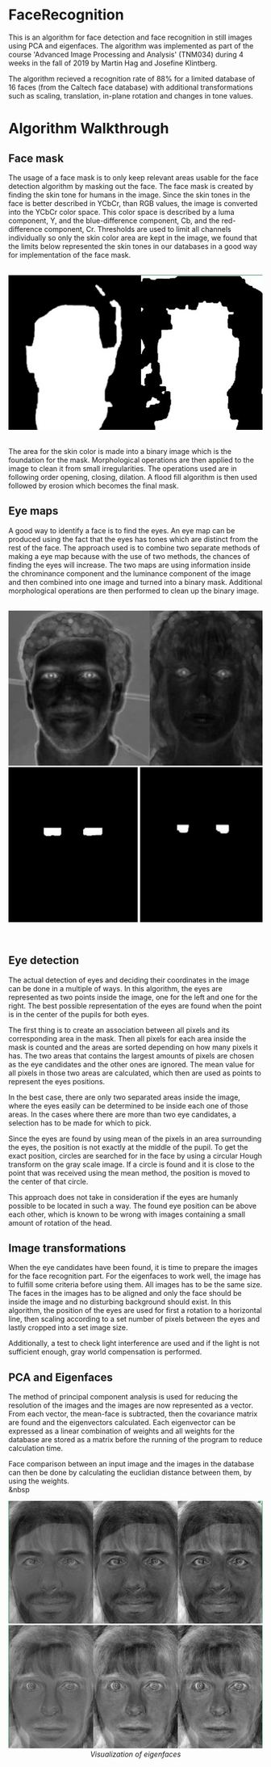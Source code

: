 # FaceRecognition
This is an algorithm for face detection and face recognition in still images using PCA and eigenfaces. The algorithm was implemented as part of the course 'Advanced Image Processing and Analysis' (TNM034) during 4 weeks in the fall of 2019 by Martin Hag and Josefine Klintberg. 

The algorithm recieved a recognition rate of 88% for a limited database of 16 faces (from the Caltech face database) with additional transformations such as scaling, translation, in-plane rotation and changes in tone values.  

<h1>Algorithm Walkthrough</h1>

<h2>Face mask</h2>
The usage of a face mask is to only keep relevant areas usable for the face detection algorithm by masking out the face. The face mask is created by finding the skin tone for humans in the image. Since the skin tones in the face is better described in YCbCr, than RGB values, the image is converted into the YCbCr color space. This color space is described by a luma component, Y, and the blue-difference component, Cb, and the red-difference component, Cr. Thresholds are used to limit all channels individually so only the skin color area are kept in the image, we found that the limits below represented the skin tones in our databases in a good way for implementation of the face mask. 
<br/> &nbsp
<p align="center"><img src="./img/facemaskes.jpg"/></p>
<br/>
The area for the skin color is made into a binary image which is the foundation for the mask. Morphological operations are then applied to the image to clean it from small irregularities. The operations used are in following order opening, closing, dilation. A flood fill algorithm is then used followed by erosion which becomes the final mask.

<h2>Eye maps</h2>
A good way to identify a face is to find the eyes. An eye map can be produced using the fact that the eyes has tones which are distinct from the rest of the face. The approach used is to combine two separate methods of making a eye map because with the use of two methods, the chances of finding the eyes will increase. The two maps are using information inside the chrominance component and the luminance component of the image and then combined into one image and turned into a binary mask. Additional morphological operations are then performed to clean up the binary image. 
<br/> &nbsp
<p align="center"><img src="./img/eyemaps.jpg"/>
<img src="./img/eyemapsMorph.jpg"/></p>
<br/>
<h2>Eye detection</h2>
The actual detection of eyes and deciding their coordinates in the image can be done in a multiple of ways. In this algorithm, the eyes are represented as two points inside the image, one for the left and one for the right. The best possible representation of the eyes are found when the point is in the center of the pupils for both eyes. 

The first thing is to create an association between all pixels and its corresponding area in the mask. Then all pixels for each area inside the mask is counted and the areas are sorted depending on how many pixels it has. The two areas that contains the largest amounts of pixels are chosen as the eye candidates and the other ones are ignored. The mean value for all pixels in those two areas are calculated, which then are used as points to represent the eyes positions.

In the best case, there are only two separated areas inside the image, where the eyes easily can be determined to be inside each one of those areas. In the cases where there are more than two eye candidates, a selection has to be made for which to pick. 

Since the eyes are found by using mean of the pixels in an area surrounding the eyes, the position is not exactly at the middle of the pupil. To get the exact position, circles are searched for in the face by using a circular Hough transform on the gray scale image.
If a circle is found and it is close to the point that was received using the mean method, the position is moved to the center of that circle.

This approach does not take in consideration if the eyes are humanly possible to be located in such a way. The found eye position can be above each other, which is known to be wrong with images containing a small amount of rotation of the head. 

<h2>Image transformations </h2>
When the eye candidates have been found, it is time to prepare the images for the face recognition part. For the eigenfaces to work well, the image has to fulfill some criteria before using them. All images has to be the same size. The faces in the images has to be aligned and only the face should be inside the image and no disturbing background should exist. In this algorithm, the position of the eyes are used for first a rotation to a horizontal line, then scaling according to a set number of pixels between the eyes and lastly cropped into a set image size. 

Additionally, a test to check light interference are used and if the light is not sufficient enough, gray world compensation is performed. 

<h2>PCA and Eigenfaces</h2>
The method of principal component analysis is used for reducing the resolution of the images and the images are now represented as a vector. From each vector, the mean-face is subtracted, then the covariance matrix are found and the eigenvectors calculated. Each eigenvector can be expressed as a linear combination of weights and all weights for the database are stored as a matrix before the running of the program to reduce calculation time.

Face comparison between an input image and the images in the database can then be done by calculating the euclidian distance between them, by using the weights. 
<br/> &nbsp
<p align="center"><img src="./img/mreig.jpg"/><br/>
<img src="./img/mrseig.jpg"/><br/>
<i>Visualization of eigenfaces</i></p>
